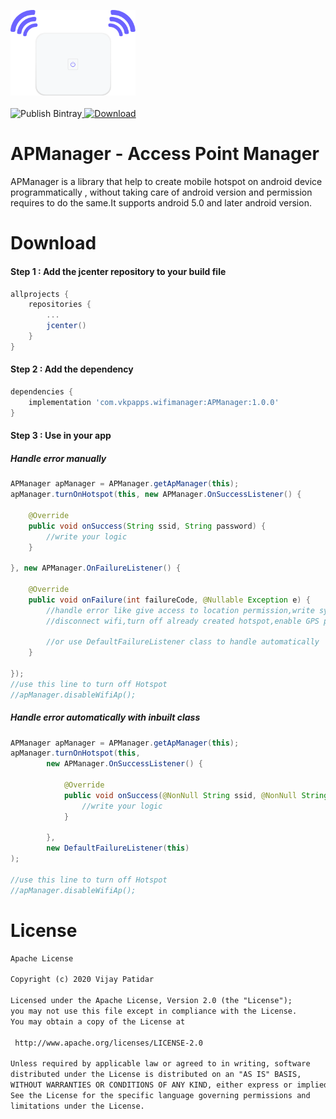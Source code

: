 <img src="logo.png" alt="drawing" width="200" /><br><br>
![Publish Bintray](https://github.com/vijaypatidar/AndroidWifiManager/workflows/Publish%20Bintray/badge.svg)[ ![Download](https://api.bintray.com/packages/vijaypatidar/AndroidWifiManager/APManager/images/download.svg?version=1.0.0) ](https://bintray.com/vijaypatidar/AndroidWifiManager/APManager/1.0.0/link)
# APManager - Access Point Manager
APManager is a library that help to create mobile hotspot on android device programmatically , without taking care of android version and permission requires to do the same.It supports android 5.0 and later android version.

# Download
#### Step 1 : Add the jcenter repository to your build file

```gradle
allprojects {
    repositories {
        ...
        jcenter()
    }
}
```

#### Step 2 : Add the dependency
```gradle
dependencies {
    implementation 'com.vkpapps.wifimanager:APManager:1.0.0'
}
```
#### Step 3 : Use in your app
##### Handle error manually
```java
APManager apManager = APManager.getApManager(this);
apManager.turnOnHotspot(this, new APManager.OnSuccessListener() {

    @Override
    public void onSuccess(String ssid, String password) {
        //write your logic
    }

}, new APManager.OnFailureListener() {

    @Override
    public void onFailure(int failureCode, @Nullable Exception e) {
        //handle error like give access to location permission,write system setting permission,
        //disconnect wifi,turn off already created hotspot,enable GPS provider
        
        //or use DefaultFailureListener class to handle automatically
    }

});
//use this line to turn off Hotspot
//apManager.disableWifiAp();
```
##### Handle error automatically with inbuilt class
```java
APManager apManager = APManager.getApManager(this);
apManager.turnOnHotspot(this,
        new APManager.OnSuccessListener() {

            @Override
            public void onSuccess(@NonNull String ssid, @NonNull String password) {
                //write your logic
            }

        },
        new DefaultFailureListener(this)
);

//use this line to turn off Hotspot
//apManager.disableWifiAp();
```
# License
```txt
Apache License

Copyright (c) 2020 Vijay Patidar

Licensed under the Apache License, Version 2.0 (the "License");
you may not use this file except in compliance with the License.
You may obtain a copy of the License at

 http://www.apache.org/licenses/LICENSE-2.0

Unless required by applicable law or agreed to in writing, software
distributed under the License is distributed on an "AS IS" BASIS,
WITHOUT WARRANTIES OR CONDITIONS OF ANY KIND, either express or implied.
See the License for the specific language governing permissions and
limitations under the License.
```